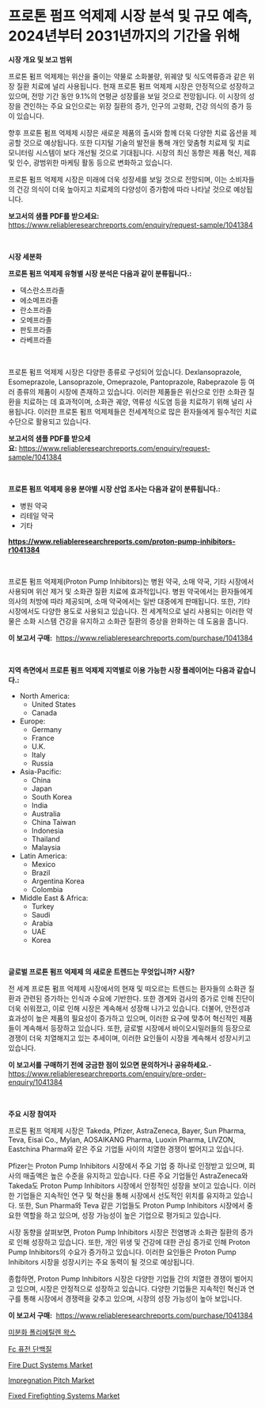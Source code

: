 <p><h1>프로톤 펌프 억제제 시장 분석 및 규모 예측, 2024년부터 2031년까지의 기간을 위해</h1></p><p><strong>시장 개요 및 보고 범위</strong></p>
<p><p>프로톤 펌프 억제제는 위산을 줄이는 약물로 소화불량, 위궤양 및 식도역류증과 같은 위장 질환 치료에 널리 사용됩니다. 현재 프로톤 펌프 억제제 시장은 안정적으로 성장하고 있으며, 전망 기간 동안 9.1%의 연평균 성장률을 보일 것으로 전망됩니다. 이 시장의 성장을 견인하는 주요 요인으로는 위장 질환의 증가, 인구의 고령화, 건강 의식의 증가 등이 있습니다.</p><p>향후 프로톤 펌프 억제제 시장은 새로운 제품의 출시와 함께 더욱 다양한 치료 옵션을 제공할 것으로 예상됩니다. 또한 디지털 기술의 발전을 통해 개인 맞춤형 치료제 및 치료 모니터링 시스템이 보다 개선될 것으로 기대됩니다. 시장의 최신 동향은 제품 혁신, 제휴 및 인수, 광범위한 마케팅 활동 등으로 변화하고 있습니다.</p><p>프로톤 펌프 억제제 시장은 미래에 더욱 성장세를 보일 것으로 전망되며, 이는 소비자들의 건강 의식이 더욱 높아지고 치료제의 다양성이 증가함에 따라 나타날 것으로 예상됩니다.</p></p>
<p><strong>보고서의 샘플 PDF를 받으세요:</strong> <a href="https://www.reliableresearchreports.com/enquiry/request-sample/1041384">https://www.reliableresearchreports.com/enquiry/request-sample/1041384</a></p>
<p>&nbsp;</p>
<p><strong>시장 세분화</strong></p>
<p><strong>프로톤 펌프 억제제 유형별 시장 분석은 다음과 같이 분류됩니다.:</strong></p>
<p><ul><li>덱스란소프라졸</li><li>에소메프라졸</li><li>란소프라졸</li><li>오메프라졸</li><li>판토프라졸</li><li>라베프라졸</li></ul></p>
<p>&nbsp;</p>
<p><p>프로톤 펌프 억제제 시장은 다양한 종류로 구성되어 있습니다. Dexlansoprazole, Esomeprazole, Lansoprazole, Omeprazole, Pantoprazole, Rabeprazole 등 여러 종류의 제품이 시장에 존재하고 있습니다. 이러한 제품들은 위산으로 인한 소화관 질환을 치료하는 데 효과적이며, 소화관 궤양, 역류성 식도염 등을 치료하기 위해 널리 사용됩니다. 이러한 프로톤 펌프 억제제들은 전세계적으로 많은 환자들에게 필수적인 치료 수단으로 활용되고 있습니다.</p></p>
<p><strong>보고서의 샘플 PDF를 받으세요:</strong>&nbsp;<a href="https://www.reliableresearchreports.com/enquiry/request-sample/1041384">https://www.reliableresearchreports.com/enquiry/request-sample/1041384</a></p>
<p>&nbsp;</p>
<p><strong> 프로톤 펌프 억제제 응용 분야별 시장 산업 조사는 다음과 같이 분류됩니다.:</strong></p>
<p><ul><li>병원 약국</li><li>리테일 약국</li><li>기타</li></ul></p>
<p><strong><a href="https://www.reliableresearchreports.com/proton-pump-inhibitors-r1041384">https://www.reliableresearchreports.com/proton-pump-inhibitors-r1041384</a></strong></p>
<p>&nbsp;</p>
<p><p>프로톤 펌프 억제제(Proton Pump Inhibitors)는 병원 약국, 소매 약국, 기타 시장에서 사용되며 위산 제거 및 소화관 질환 치료에 효과적입니다. 병원 약국에서는 환자들에게 의사의 처방에 따라 제공되며, 소매 약국에서는 일반 대중에게 판매됩니다. 또한, 기타 시장에서도 다양한 용도로 사용되고 있습니다. 전 세계적으로 널리 사용되는 이러한 약물은 소화 시스템 건강을 유지하고 소화관 질환의 증상을 완화하는 데 도움을 줍니다.</p></p>
<p><strong>이 보고서 구매:</strong>&nbsp; <a href="https://www.reliableresearchreports.com/purchase/1041384">https://www.reliableresearchreports.com/purchase/1041384</a></p>
<p>&nbsp;</p>
<p><strong>지역 측면에서 프로톤 펌프 억제제 지역별로 이용 가능한 시장 플레이어는 다음과 같습니다.:</strong></p>
<p><ul>
    <li>
        North America:
        <ul>
            <li>United States</li>
            <li>Canada</li>
        </ul>
    </li>
    <li>
        Europe:
        <ul>
            <li>Germany</li>
            <li>France</li>
            <li>U.K.</li>
            <li>Italy</li>
            <li>Russia</li>
        </ul>
    </li>
    <li>
        Asia-Pacific:
        <ul>
            <li>China</li>
            <li>Japan</li>
            <li>South Korea</li>
            <li>India</li>
            <li>Australia</li>
            <li>China Taiwan</li>
            <li>Indonesia</li>
            <li>Thailand</li>
            <li>Malaysia</li>
        </ul>
    </li>
    <li>
        Latin America:
        <ul>
            <li>Mexico</li>
            <li>Brazil</li>
            <li>Argentina Korea</li>
            <li>Colombia</li>
        </ul>
    </li>
    <li>
        Middle East & Africa:
        <ul>
            <li>Turkey</li>
            <li>Saudi</li>
            <li>Arabia</li>
            <li>UAE</li>
            <li>Korea</li>
        </ul>
    </li>
    </ul></p>
<p>&nbsp;</p>
<p><strong>글로벌 프로톤 펌프 억제제 의 새로운 트렌드는 무엇입니까? 시장?</strong></p>
<p><p>전 세계 프로톤 펌프 억제제 시장에서의 현재 및 떠오르는 트렌드는 환자들의 소화관 질환과 관련된 증가하는 인식과 수요에 기반한다. 또한 경계와 검사의 증가로 인해 진단이 더욱 쉬워졌고, 이로 인해 시장은 계속해서 성장해 나가고 있습니다. 더불어, 안전성과 효과성이 높은 제품의 필요성이 증가하고 있으며, 이러한 요구에 맞추어 혁신적인 제품들이 계속해서 등장하고 있습니다. 또한, 글로벌 시장에서 바이오시밀러들의 등장으로 경쟁이 더욱 치열해지고 있는 추세이며, 이러한 요인들이 시장을 계속해서 성장시키고 있습니다.</p></p>
<p><strong>이 보고서를 구매하기 전에 궁금한 점이 있으면 문의하거나 공유하세요.</strong>- <a href="https://www.reliableresearchreports.com/enquiry/pre-order-enquiry/1041384">https://www.reliableresearchreports.com/enquiry/pre-order-enquiry/1041384</a></p>
<p>&nbsp;</p>
<p><strong>주요 시장 참여자</strong></p>
<p><p>프로톤 펌프 억제제 시장은 Takeda, Pfizer, AstraZeneca, Bayer, Sun Pharma, Teva, Eisai Co., Mylan, AOSAIKANG Pharma, Luoxin Pharma, LIVZON, Eastchina Pharma와 같은 주요 기업들 사이의 치열한 경쟁이 벌어지고 있습니다.</p><p>Pfizer는 Proton Pump Inhibitors 시장에서 주요 기업 중 하나로 인정받고 있으며, 회사의 매출액은 높은 수준을 유지하고 있습니다. 다른 주요 기업들인 AstraZeneca와 Takeda도 Proton Pump Inhibitors 시장에서 안정적인 성장을 보이고 있습니다. 이러한 기업들은 지속적인 연구 및 혁신을 통해 시장에서 선도적인 위치를 유지하고 있습니다. 또한, Sun Pharma와 Teva 같은 기업들도 Proton Pump Inhibitors 시장에서 중요한 역할을 하고 있으며, 성장 가능성이 높은 기업으로 평가되고 있습니다.</p><p>시장 동향을 살펴보면, Proton Pump Inhibitors 시장은 전염병과 소화관 질환의 증가로 인해 성장하고 있습니다. 또한, 개인 위생 및 건강에 대한 관심 증가로 인해 Proton Pump Inhibitors의 수요가 증가하고 있습니다. 이러한 요인들은 Proton Pump Inhibitors 시장을 성장시키는 주요 동력이 될 것으로 예상됩니다.</p><p>종합하면, Proton Pump Inhibitors 시장은 다양한 기업들 간의 치열한 경쟁이 벌어지고 있으며, 시장은 안정적으로 성장하고 있습니다. 다양한 기업들은 지속적인 혁신과 연구를 통해 시장에서 경쟁력을 갖추고 있으며, 시장의 성장 가능성이 높아 보입니다.</p></p>
<p><strong>이 보고서 구매:</strong>&nbsp;&nbsp;<a href="https://www.reliableresearchreports.com/purchase/1041384">https://www.reliableresearchreports.com/purchase/1041384</a></p>
<p><p><a href="https://github.com/BrettWeberrt8767765/Market-Research-Report-List-1/blob/main/541537627332.md">미분화 폴리에틸렌 왁스</a></p><p><a href="https://github.com/nuekbpymrrz5/Market-Research-Report-List-1/blob/main/463894027331.md">Fc 퓨전 단백질</a></p><p><a href="https://view.publitas.com/reportprime-1/fire-duct-systems-market-size-reveals-the-best-marketing-channels-in-global-industry/">Fire Duct Systems Market</a></p><p><a href="https://issuu.com/reportprime-2/docs/impregnation-pitch-market-size-2030.pptx">Impregnation Pitch Market</a></p><p><a href="https://github.com/castoriffic/Market-Research-Report-List-4/blob/main/fixed-firefighting-systems-market.md">Fixed Firefighting Systems Market</a></p></p>
